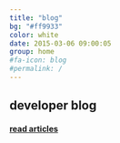 ```yaml
---
title: "blog"
bg: "#ff9933"
color: white
date: 2015-03-06 09:00:05
group: home
#fa-icon: blog
#permalink: /
---
```


## developer blog

#### <i class="fa fa-file-code-o fa-fw"></i> [read articles](/blog)

